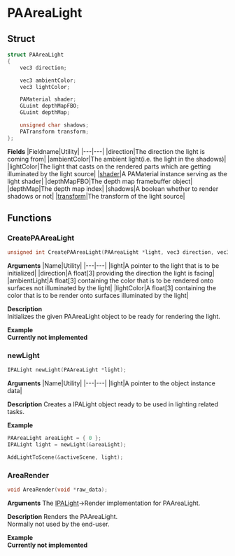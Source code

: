 # PAAreaLight

## Struct
```C
struct PAAreaLight
{
	vec3 direction;

	vec3 ambientColor;
	vec3 lightColor;

	PAMaterial shader;
	GLuint depthMapFBO;
	GLuint depthMap;

	unsigned char shadows;
	PATransform transform;
};
```

__Fields__
|Fieldname|Utility|
|---|---|
|direction|The direction the light is coming from|
|ambientColor|The ambient light(i.e. the light in the shadows)|
|lightColor|The light that casts on the rendered parts which are getting illuminated by the light source|
|<a href="PAMaterial.md">shader</a>|A PAMaterial instance serving as the light shader|
|depthMapFBO|The depth map framebuffer object|
|depthMap|The depth map index|
|shadows|A boolean whether to render shadows or not|
|<a href="PATransform.md">transform</a>|The transform of the light source|

## Functions

### CreatePAAreaLight

```C
unsigned int CreatePAAreaLight(PAAreaLight *light, vec3 direction, vec3 ambientLight, vec3 lightColor);
```

__Arguments__
|Name|Utility|
|---|---|
|light|A pointer to the light that is to be initialized|
|direction|A float[3] providing the direction the light is facing|
|ambientLight|A float[3] containing the color that is to be rendered onto surfaces not illuminated by the light|
|lightColor|A float[3] containing the color that is to be render onto surfaces illuminated by the light|

__Description__<br>
Initializes the given PAAreaLight object to be ready for rendering the light.

__Example__<br>
__Currently not implemented__

### newLight

```C
IPALight newLight(PAAreaLight *light);
```

__Arguments__
|Name|Utility|
|---|---|
|light|A pointer to the object instance data|

__Description__
Creates a IPALight object ready to be used in lighting related tasks.

__Example__
```C
PAAreaLight areaLight = { 0 };
IPALight light = newLight(&areaLight);

AddLightToScene(&activeScene, light);
```

### AreaRender

```C
void AreaRender(void *raw_data);
```

__Arguments__
The <a href="IPALight.md">IPALight</a>->Render implementation for PAAreaLight.

__Description__
Renders the PAAreaLight.<br>
Normally not used by the end-user.<br>

__Example__<br>
__Currently not implemented__
